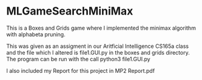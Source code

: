 # MLGameSearchMiniMax
This is a Boxes and Grids game where I implemented the minimax algorithm with alphabeta pruning.

This was given as an assigment in our Aritficial Intelligence CS165a class and the file which I altered is file1.GUI.py in the boxes and grids directory. The program can be run with the call python3 file1.GUI.py

I also included my Report for this project in MP2 Report.pdf
